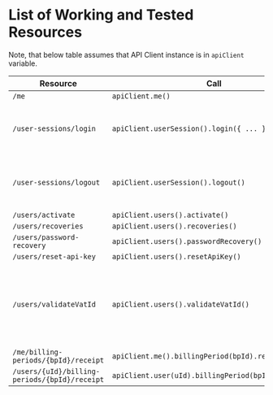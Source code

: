 # List of Working and Tested Resources

Note, that below table assumes that API Client instance is in `apiClient` variable.

Resource | Call | Comment
--- | --- | ---
`/me` | `apiClient.me()` |
`/user-sessions/login` | `apiClient.userSession().login({ ... })` | this method already sets `POST` method
`/user-sessions/logout` | `apiClient.userSession().logout()` | this method already sets `POST` method
`/users/activate` | `apiClient.users().activate()` |
`/users/recoveries` | `apiClient.users().recoveries()` |
`/users/password-recovery` | `apiClient.users().passwordRecovery()` |
`/users/reset-api-key` | `apiClient.users().resetApiKey()` |
`/users/validateVatId` | `apiClient.users().validateVatId()` | resource URL is proper - no idea why only this one is in _camelCase_
`/me/billing-periods/{bpId}/receipt` | `apiClient.me().billingPeriod(bpId).receipt()` |
`/users/{uId}/billing-periods/{bpId}/receipt` | `apiClient.user(uId).billingPeriod(bpId).receipt()` |
